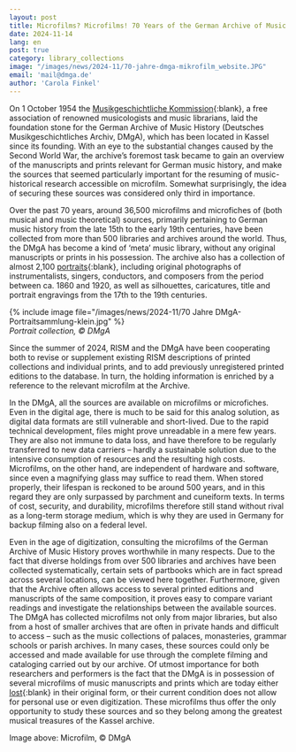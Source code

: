 ```yaml
---
layout: post
title: Microfilms? Microfilms! 70 Years of the German Archive of Music History
date: 2024-11-14
lang: en
post: true
category: library_collections
image: "/images/news/2024-11/70-jahre-dmga-mikrofilm_website.JPG"
email: 'mail@dmga.de'
author: 'Carola Finkel'
---
```


On 1 October 1954 the [Musikgeschichtliche Kommission](https://deutschesmusikgeschichtlichesarchiv.de/index.php/en/archiv/traegerverein){:blank}, a free association of renowned musicologists and music librarians, laid the foundation stone for the German Archive of Music History (Deutsches Musikgeschichtliches Archiv, DMgA), which has been located in Kassel since its founding. With an eye to the substantial changes caused by the Second World War, the archive’s foremost task became to gain an overview of the manuscripts and prints relevant for German music history, and make the sources that seemed particularly important for the resuming of music-historical research accessible on microfilm. Somewhat surprisingly, the idea of securing these sources was considered only third in importance.

Over the past 70 years, around 36,500 microfilms and microfiches of (both musical and music theoretical) sources, primarily pertaining to German music history from the late 15th to the early 19th centuries, have been collected from more than 500 libraries and archives around the world. Thus, the DMgA has become a kind of ‘meta’ music library, without any original manuscripts or prints in his possession. The archive also has a collection of almost 2,100 [portraits](https://deutschesmusikgeschichtlichesarchiv.de/index.php/bestande/portrait-sammlungen){:blank}, including original photographs of instrumentalists, singers, conductors, and composers from the period between ca. 1860 and 1920, as well as silhouettes, caricatures, title and portrait engravings from the 17th to the 19th centuries.

{% include image file="/images/news/2024-11/70 Jahre DMgA-Portraitsammlung-klein.jpg" %}\
_Portrait collection, © DMgA_

Since the summer of 2024, RISM and the DMgA have been cooperating both to revise or supplement existing RISM descriptions of printed collections and individual prints, and to add previously unregistered printed editions to the database. In turn, the holding information is enriched by a reference to the relevant microfilm at the Archive.

In the DMgA, all the sources are available on microfilms or microfiches. Even in the digital age, there is much to be said for this analog solution, as digital data formats are still vulnerable and short-lived. Due to the rapid technical development, files might prove unreadable in a mere few years. They are also not immune to data loss, and have therefore to be regularly transferred to new data carriers – hardly a sustainable solution due to the intensive consumption of resources and the resulting high costs. Microfilms, on the other hand, are independent of hardware and software, since even a magnifying glass may suffice to read them. When stored properly, their lifespan is reckoned to be around 500 years, and in this regard they are only surpassed by parchment and cuneiform texts. In terms of cost, security, and durability, microfilms therefore still stand without rival as a long-term storage medium, which is why they are used in Germany for backup filming also on a federal level.

Even in the age of digitization, consulting the microfilms of the German Archive of Music History proves worthwhile in many respects. Due to the fact that diverse holdings from over 500 libraries and archives have been collected systematically, certain sets of partbooks which are in fact spread across several locations, can be viewed here together. Furthermore, given that the Archive often allows access to several printed editions and manuscripts of the same composition, it proves easy to compare variant readings and investigate the relationships between the available sources. The DMgA has collected microfilms not only from major libraries, but also from a host of smaller archives that are often in private hands and difficult to access – such as the music collections of palaces, monasteries, grammar schools or parish archives. In many cases, these sources could only be accessed and made available for use through the complete filming and cataloging carried out by our archive. Of utmost importance for both researchers and performers is the fact that the DMgA is in possession of several microfilms of music manuscripts and prints which are today either [lost](https://deutschesmusikgeschichtlichesarchiv.de/index.php?cID=204){:blank} in their original form, or their current condition does not allow for personal use or even digitization. These microfilms thus offer the only opportunity to study these sources and so they belong among the greatest musical treasures of the Kassel archive.

Image above: Microfilm, © DMgA


